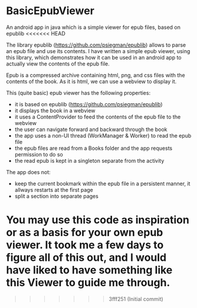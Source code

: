 # BasicEpubViewer
An android app in java which is a simple viewer for epub files, based on epublib
<<<<<<< HEAD

The library epublib (https://github.com/psiegman/epublib) allows to parse an epub file and use its contents. 
I have written a simple epub viewer, using this library, which demonstrates how it
can be used in an android app to actually view the contents of the epub file.

Epub is a compressed archive containing html, png, and css files with the contents of the book.
As it is html, we can use a webview to display it.

This (quite basic) epub viewer has the following properties:
- it is based on epublib (https://github.com/psiegman/epublib)
- it displays the book in a webview
- it uses a ContentProvider to feed the contents of the epub file to the webview
- the user can navigate forward and backward through the book
- the app uses a non-UI thread (WorkManager & Worker) to read the epub file
- the epub files are read from a Books folder and the app requests permission to do so
- the read epub is kept in a singleton separate from the activity

The app does not:
- keep the current bookmark within the epub file in a persistent manner, it allways restarts at the first page
- split a section into separate pages

You may use this code as inspiration or as a basis for your own epub viewer.
It took me a few days to figure all of this out, and I would have liked to have something like this Viewer to guide me through.
=======
>>>>>>> 3fff251 (Initial commit)

